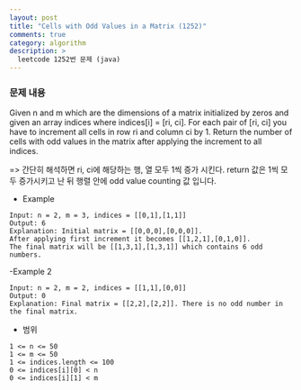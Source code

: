 ```yaml
---
layout: post
title: "Cells with Odd Values in a Matrix (1252)"
comments: true
category: algorithm
description: >
  leetcode 1252번 문제 (java) 
---
```


### 문제 내용

Given n and m which are the dimensions of a matrix initialized by zeros and given an array indices where indices[i] = [ri, ci]. For each pair of [ri, ci] you have to increment all cells in row ri and column ci by 1.
Return the number of cells with odd values in the matrix after applying the increment to all indices.

=> 간단히 해석하면 ri, ci에 해당하는 행, 열 모두 1씩 증가 시킨다.
   return 값은 1씩 모두 증가시키고 난 뒤 행렬 안에 odd value counting 값 입니다.

- Example
~~~
Input: n = 2, m = 3, indices = [[0,1],[1,1]]
Output: 6
Explanation: Initial matrix = [[0,0,0],[0,0,0]].
After applying first increment it becomes [[1,2,1],[0,1,0]].
The final matrix will be [[1,3,1],[1,3,1]] which contains 6 odd numbers.
~~~
-Example 2
~~~
Input: n = 2, m = 2, indices = [[1,1],[0,0]]
Output: 0
Explanation: Final matrix = [[2,2],[2,2]]. There is no odd number in the final matrix.
~~~
- 범위
~~~
1 <= n <= 50
1 <= m <= 50
1 <= indices.length <= 100
0 <= indices[i][0] < n
0 <= indices[i][1] < m
~~~

